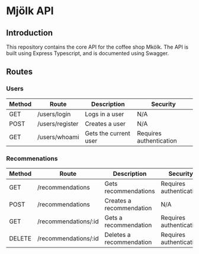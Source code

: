 # Mjölk API

## Introduction

This repository contains the core API for the coffee shop Mkölk. The API is built using Express Typescript, and is documented using Swagger.

## Routes

### Users

| Method | Route           | Description           | Security                |
| ------ | --------------- | --------------------- | ----------------------- |
| GET    | /users/login    | Logs in a user        | N/A                     |
| POST   | /users/register | Creates a user        | N/A                     |
| GET    | /users/whoami   | Gets the current user | Requires authentication |

### Recommenations

| Method | Route                | Description              | Security                |
| ------ | -------------------- | ------------------------ | ----------------------- |
| GET    | /recommendations     | Gets recommendations     | Requires authentication |
| POST   | /recommendations     | Creates a recommendation | N/A                     |
| GET    | /recommendations/:id | Gets a recommendation    | Requires authentication |
| DELETE | /recommendations/:id | Deletes a recommendation | Requires authentication |
